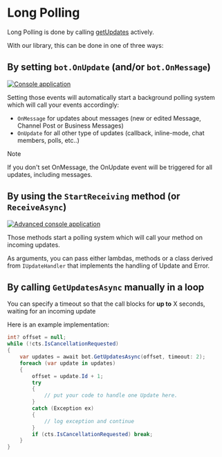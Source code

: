 # Long Polling

Long Polling is done by calling [getUpdates](https://core.telegram.org/bots/api#getupdates) actively.

With our library, this can be done in one of three ways:

## By setting `bot.OnUpdate` (and/or `bot.OnMessage`)
[![Console application](https://img.shields.io/badge/Examples-Console-green?style=flat-square)](https://github.com/TelegramBots/Telegram.Bot.Examples/tree/master/Console)

Setting those events will automatically start a background polling system which will call your events accordingly:
- `OnMessage` for updates about messages (new or edited Message, Channel Post or Business Messages)
- `OnUpdate` for all other type of updates (callback, inline-mode, chat members, polls, etc..)

> [!NOTE]
> If you don't set OnMessage, the OnUpdate event will be triggered for all updates, including messages.

## By using the `StartReceiving` method (or `ReceiveAsync`)
[![Advanced console application](https://img.shields.io/badge/Examples-Console.Advanced-green?style=flat-square)](https://github.com/TelegramBots/Telegram.Bot.Examples/tree/master/Console.Advanced)

Those methods start a polling system which will call your method on incoming updates.

As arguments, you can pass either lambdas, methods or a class derived from `IUpdateHandler` that implements the handling of Update and Error.

## By calling `GetUpdatesAsync` manually in a loop

You can specify a timeout so that the call blocks for **up to** X seconds, waiting for an incoming update

Here is an example implementation:
```csharp
int? offset = null;
while (!cts.IsCancellationRequested)
{
    var updates = await bot.GetUpdatesAsync(offset, timeout: 2);
    foreach (var update in updates)
    {
        offset = update.Id + 1;
        try
        {
            // put your code to handle one Update here.
        }
        catch (Exception ex)
        {
            // log exception and continue
        }
        if (cts.IsCancellationRequested) break;
    }
}
```